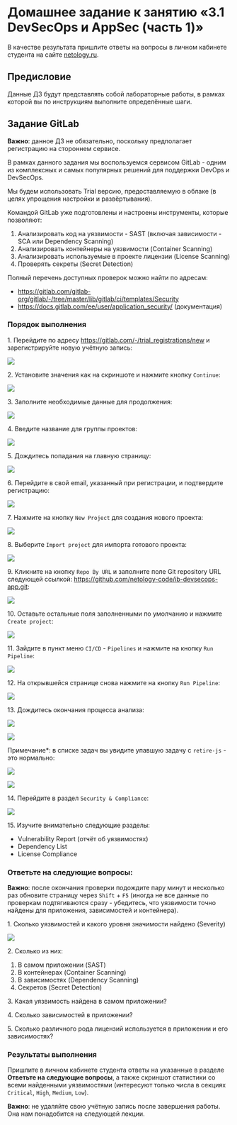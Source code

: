 # Домашнее задание к занятию «3.1 DevSecOps и AppSec (часть 1)»

В качестве результата пришлите ответы на вопросы в личном кабинете студента на сайте [netology.ru](https://netology.ru).

## Предисловие

Данные ДЗ будут представлять собой лабораторные работы, в рамках которой вы по инструкциям выполните определённые шаги.

## Задание GitLab

**Важно**: данное ДЗ не обязательно, поскольку предполагает регистрацию на стороннем сервисе.

В рамках данного задания мы воспользуемся сервисом GitLab - одним из комплексных и самых популярных решений для поддержки DevOps и DevSecOps.

Мы будем использовать Trial версию, предоставляемую в облаке (в целях упрощения настройки и развёртывания).

Командой GitLab уже подготовлены и настроены инструменты, которые позволяют:
1. Анализировать код на уязвимости - SAST (включая зависимости - SCA или Dependency Scanning)
1. Анализировать контейнеры на уязвимости (Container Scanning)
1. Анализировать используемые в проекте лицензии (License Scanning)
1. Проверять секреты (Secret Detection)

Полный перечень доступных проверок можно найти по адресам:
* https://gitlab.com/gitlab-org/gitlab/-/tree/master/lib/gitlab/ci/templates/Security
* https://docs.gitlab.com/ee/user/application_security/ (документация)

### Порядок выполнения

1\. Перейдите по адресу https://gitlab.com/-/trial_registrations/new и зарегистрируйте новую учётную запись:

![](pic/01.png)

2\. Установите значения как на скриншоте и нажмите кнопку `Continue`:

![](pic/02.png)

3\. Заполните необходимые данные для продолжения:

![](pic/03.png)

4\. Введите название для группы проектов:

![](pic/04.png)

5\. Дождитесь попадания на главную страницу: 

![](pic/05.png)

6\. Перейдите в свой email, указанный при регистрации, и подтвердите регистрацию:

![](pic/06.png)

7\. Нажмите на кнопку `New Project` для создания нового проекта:

![](pic/07.png)

8\. Выберите `Import project` для импорта готового проекта:

![](pic/08.png)

9\. Кликните на кнопку `Repo By URL` и заполните поле Git repository URL следующей ссылкой: https://github.com/netology-code/ib-devsecops-app.git:

![](pic/09.png)

10\. Оставьте остальные поля заполненными по умолчанию и нажмите `Create project`:

![](pic/10.png)

11\. Зайдите в пункт меню `CI/CD` - `Pipelines` и нажмите на кнопку `Run Pipeline`:

![](pic/pipeline.png)

12\. На открывшейся странице снова нажмите на кнопку `Run Pipeline`:

![](pic/run-pipeline.png)

13\. Дождитесь окончания процесса анализа:

![](pic/13_inprogress.png)

![](pic/13_finished.png)

Примечание*: в списке задач вы увидите упавшую задачу с `retire-js` - это нормально:

![](pic/failed-jobs.png)

![](pic/retirejs.png)

14\. Перейдите в раздел `Security & Compliance`:

![](pic/14.png)

15\. Изучите внимательно следующие разделы:

* Vulnerability Report (отчёт об уязвимостях)
* Dependency List
* License Compliance

### Ответьте на следующие вопросы:

**Важно**: после окончания проверки подождите пару минут и несколько раз обновите страницу через `Shift` + `F5` (иногда не все данные по проверкам подтягиваются сразу - убедитесь, что уязвимости точно найдены для приложения, зависимостей и контейнера).

1\. Сколько уязвимостей и какого уровня значимости найдено (Severity)

![](pic/vulnerabilities.png)

2\. Сколько из них:

1. В самом приложении (SAST)
1. В контейнерах (Container Scanning)
1. В зависимостях (Dependency Scanning)
1. Секретов (Secret Detection)

3\. Какая уязвимость найдена в самом приложении?

4\. Сколько зависимостей в приложении?

5\. Сколько различного рода лицензий используется в приложении и его зависимостях?

### Результаты выполнения

Пришлите в личном кабинете студента ответы на указанные в разделе **Ответьте на следующие вопросы**, а также скриншот статистики со всеми найденными уязвимостями (интересуют только числа в секциях `Critical`, `High`, `Medium`, `Low`).

**Важно**: не удаляйте свою учётную запись после завершения работы. Она нам понадобится на следующей лекции.

